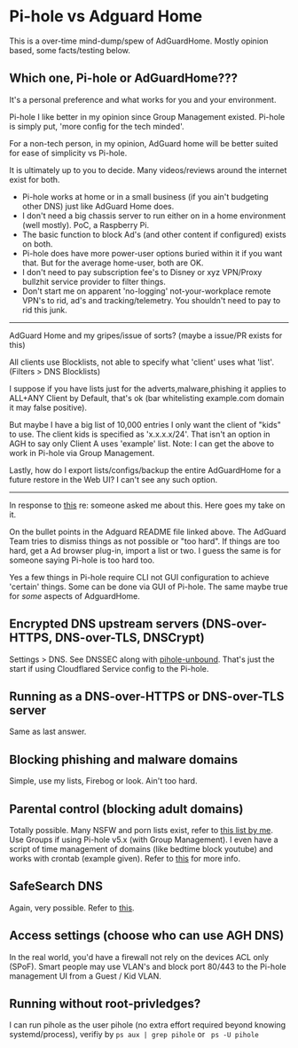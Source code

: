 
# Pi-hole vs Adguard Home

This is a over-time mind-dump/spew of AdGuardHome. Mostly opinion based, some facts/testing below.


## Which one, Pi-hole or AdGuardHome???

It's a personal preference and what works for you and your environment. 

Pi-hole I like better in my opinion since Group Management existed. Pi-hole is simply put, 'more config for the tech minded'.

For a non-tech person, in my opinion, AdGuard home will be better suited for ease of simplicity vs Pi-hole.

It is ultimately up to you to decide. Many videos/reviews around the internet exist for both.

 
* Pi-hole works at home or in a small business (if you ain't budgeting other DNS) just like AdGuard Home does. 
* I don't need a big chassis server to run either on in a home environment (well mostly). PoC, a Raspberry Pi. 
* The basic function to block Ad's (and other content if configured) exists on both.
* Pi-hole does have more power-user options buried within it if you want that. But for the average home-user, both are OK.
* I don't need to pay subscription fee's to Disney or xyz VPN/Proxy bullzhit service provider to filter things. 
* Don't start me on apparent 'no-logging' not-your-workplace remote VPN's to rid, ad's and tracking/telemetry. You shouldn't need to pay to rid this junk.
 
----

AdGuard Home and my gripes/issue of sorts? (maybe a issue/PR exists for this)

All clients use Blocklists, not able to specify what 'client' uses what 'list'. (Filters > DNS Blocklists)

I suppose if you have lists just for the adverts,malware,phishing it applies to ALL+ANY Client by Default, that's ok (bar whitelisting example.com domain it may false positive).

But maybe I have a big list of 10,000 entries I only want the client of "kids" to use. The client kids is specified as 'x.x.x.x/24'.
That isn't an option in AGH to say only Client A uses 'example' list. Note: I can get the above to work in Pi-hole via Group Management.


Lastly, how do I export lists/configs/backup the entire AdGuardHome for a future restore in the Web UI? I can't see any such option. 

----

In response to [this](https://github.com/AdguardTeam/AdGuardHome/blob/master/README.md#how-does-adguard-home-compare-to-pi-hole) re: someone asked me about this. Here goes my take on it.
 
On the bullet points in the Adguard README file linked above. The AdGuard Team tries to dismiss things as not possible or "too hard". 
If things are too hard, get a Ad<blocker-insert-name-here> browser plug-in, import a list or two. I guess the same is for someone saying Pi-hole is too hard too.

Yes a few things in Pi-hole require CLI not GUI configuration to achieve 'certain' things. Some can be done via GUI of Pi-hole. 
The same maybe true for *some* aspects of AdguardHome. 


## Encrypted DNS upstream servers (DNS-over-HTTPS, DNS-over-TLS, DNSCrypt)
Settings > DNS. See DNSSEC along with [pihole-unbound](https://docs.pi-hole.net/guides/dns/unbound/). 
That's just the start if using Cloudflared Service config to the Pi-hole.

## Running as a DNS-over-HTTPS or DNS-over-TLS server
Same as last answer.

## Blocking phishing and malware domains
Simple, use my lists, Firebog or look. Ain't too hard.

## Parental control (blocking adult domains)
Totally possible. Many NSFW and porn lists exist, refer to [this list by me](lists/porn-multi-lists-combo.txt). 
Use Groups if using Pi-hole v5.x (with Group Management). 
I even have a script of time management of domains (like bedtime block youtube) and works with crontab (example given). Refer to [this](time-restrict-block-by-group) for more info.

## SafeSearch DNS
Again, very possible. Refer to [this](safesearch-dns).

## Access settings (choose who can use AGH DNS)
In the real world, you'd have a firewall not rely on the devices ACL only (SPoF). Smart people may use VLAN's and block port 80/443 to the Pi-hole management UI from a Guest / Kid VLAN.

## Running without root-privledges?
I can run pihole as the user pihole (no extra effort required beyond knowing systemd/process), verifiy by ```ps aux | grep pihole``` or ``` ps -U pihole```

